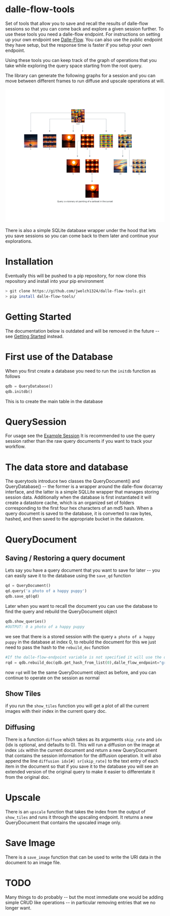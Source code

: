# dalle-flow-tools
Set of tools that allow you to save and recall the results of dalle-flow sessions so that you can come back and explore a given session further. To use these tools you need a dalle-flow endpoint. For instructions on setting up your own endpoint see [Dalle-Flow](https://github.com/jina-ai/dalle-flow). You can also use the public endpoint they have setup, but the response time is faster if you setup your own endpoint.

Using these tools you can keep track of the graph of operations that you take while exploring the query space starting from the root query. 

The library can generate the following graphs for a session and you can move between different frames to run diffuse and upscale operations at will.

![png](fullgraph.png)


There is also a simple SQLite database wrapper under the hood that lets you save sessions so you can come back to them later and continue your explorations.

# Installation
Eventually this will be pushed to a pip repository, for now clone this repository and install into your pip environment
```bash
> git clone https://github.com/jwelch1324/dalle-flow-tools.git
> pip install dalle-flow-tools/
```

# Getting Started
The documentation below is outdated and will be removed in the future -- see [Getting Started](ExampleSession/GettingStarted.md) instead.

# First use of the Database
When you first create a database you need to run the `initdb` function as follows
```python
qdb = QueryDatabase()
qdb.initdb()
```

This is to create the main table in the database

# QuerySession
For usage see the [Example Session](ExampleSession/README.md)
It is recommended to use the query session rather than the raw query documents if you want to track your workflow.

# The data store and database
The querytools introduce two classes the QueryDocument() and QueryDatabase() -- the former is a wrapper around the dalle-flow docarray interface, and the latter is a simple SQLLite wrapper that manages storing session data. Additionally when the database is first instantiated it will create a datastore cache, which is an organized set of folders corresponding to the first four hex characters of an md5 hash. When a query document is saved to the database, it is converted to raw bytes, hashed, and then saved to the appropriate bucket in the datastore.

# QueryDocument
## Saving / Restoring a query document
Lets say you have a query document that you want to save for later -- you can easily save it to the database using the `save_qd` function
```python
qd = QueryDocument()
qd.query('a photo of a happy puppy')
qdb.save_qd(qd)
```

Later when you want to recall the document you can use the database to find the query and rebuild the QueryDocument object
```python
qdb.show_queries()
#OUTPUT: 0 a photo of a happy puppy
```
we see that there is a stored session with the query `a photo of a happy puppy` in the database at index 0, to rebuild the document for this we just need to pass the hash to the `rebuild_doc` function
```python
#If the dalle-flow-endpoint variable is not specified it will use the default which is grpc://10.10.28.110:51005 -- you can set the default in the querytools.py file
rqd = qdb.rebuild_doc(qdb.get_hash_from_list(0),dalle_flow_endpoint="grpc://10.10.28.110:51005")
```

now `rqd` will be the same QueryDocument object as before, and you can continue to operate on the session as normal


## Show Tiles
if you run the `show_tiles` function you will get a plot of all the current images with their index in the current query doc.

## Diffusing
There is a function `diffuse` which takes as its arguments `skip_rate` and `idx` (idx is optional, and defaults to 0). This will run a diffusion on the image at index `idx` within the current document and return a new QueryDocument that contains the session information for the diffusion operation. It will also append the line `diffusion idx[#] sr[skip_rate]` to the text entry of each item in the document so that if you save it to the database you will see an extended version of the original query to make it easier to differentate it from the original doc.

# Upscale
There is an `upscale` function that takes the index from the output of `show_tiles` and runs it through the upscaling endpoint. It returns a new QueryDocument that contains the upscaled image only.

# Save Image
There is a `save_image` function that can be used to write the URI data in the document to an image file.

# TODO 
Many things to do probably -- but the most immediate one would be adding simple CRUD like operations -- in particular removing entries that we no longer want. 




